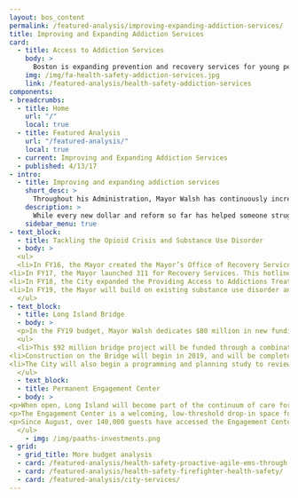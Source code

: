 ```yaml
---
layout: bos_content
permalink: /featured-analysis/improving-expanding-addiction-services/
title: Improving and Expanding Addiction Services
card:
  - title: Access to Addiction Services
    body: >
      Boston is expanding prevention and recovery services for young people.
    img: /img/fa-health-safety-addiction-services.jpg
    link: /featured-analysis/health-safety-addiction-services
components:
- breadcrumbs:
  - title: Home
    url: "/"
    local: true
  - title: Featured Analysis
    url: "/featured-analysis/"
    local: true
  - current: Improving and Expanding Addiction Services
  - published: 4/13/17
- intro:
  - title: Improving and expanding addiction services
    short_desc: >
      Throughout his Administration, Mayor Walsh has continuously increased resources to those in need of substance use and addiction supports. 
    description: >
      While every new dollar and reform so far has helped someone struggling with addiction, the Mayor knows more needs to be done.
    sidebar_menu: true
- text_block:
  - title: Tackling the Opioid Crisis and Substance Use Disorder
  - body: >
  <ul>
  <li>In FY16, the Mayor created the Mayor’s Office of Recovery Services (ORS), the first municipal office in the U.S. solely dedicated to addressing addiction and recovery.</li>
<li>In FY17, the Mayor launched 311 for Recovery Services. This hotline support system helps people struggling with substance abuse and addiction to access recovery resources.</li>
<li>In FY18, the City expanded the Providing Access to Addictions Treatment, Hope and Support (PAATHS) Program services to evenings and weekends. The City also doubled the size of the Mobile Sharps team to pick up improperly discarded hypodermic needles, and added four new mental health clinicians to the Boston Emergency Services Team (BEST). This team responds with BPD, helping people exhibiting signs of mental illness and diverting people from arrest to mental health resources.</li>
<li>In FY19, the Mayor will build on existing substance use disorder and addiction infrastructure at the Boston Public Health Commission (BPHC) to better serve prevention and recovery for young people.</li>
  </ul>
- text_block:
  - title: Long Island Bridge
  - body: >
  <p>In the FY19 budget, Mayor Walsh dedicates $80 million in new funding to rebuild the Long Island Bridge, the largest increase in funding for any city funded project. The Mayor will also set the stage for planning the comprehensive, long-term recovery campus that the City and State desperately need to tackle the opioid crisis.</p>
  <ul>
  <li>This $92 million bridge project will be funded through a combination of the City’s general obligation bonds and an appropriation from the Parking Meter Fund.</li>
<li>Construction on the Bridge will begin in 2019, and will be completed within 3 years, unlocking the Island for a new comprehensive, long-term recovery campus.</li>
<li>The City will also begin a programming and planning study to review the buildings currently on Long Island and updates needed to provide the new programming.</li>
  </ul>
  - text_block:
  - title: Permanent Engagement Center
  - body: >
<p>When open, Long Island will become part of the continuum of care for people struggling to reclaim their lives, from detox to residential treatment to transitional housing. In the meantime, Mayor Walsh is committed to providing more services to people battling addiction.</p>
<p>The Engagement Center is a welcoming, low-threshold drop-in space for individuals receiving services in the Newmarket Square neighborhood. It was opened in August 2017 as a six-month pilot and provides space for participants to connect with recovery support services and to get connected with housing services offered by the City and partners.</p>
<p>Since August, over 140,000 guests have accessed the Engagement Center in some form; either through daily nursing services, to reconnect with health insurance, to make primary care appointments, or to receive routine medical care. Building on the success of the pilot, Mayor Walsh is dedicating $1.8 million to make the Engagement Center permanent. This vital service will continue to be a lifeline for those suffering from addiction and homelessness.</p>
  </ul>
    - img: /img/paaths-investments.png
- grid: 
  - grid_title: More budget analysis
  - card: /featured-analysis/health-safety-proactive-agile-ems-through-data/
  - card: /featured-analysis/health-safety-firefighter-health-safety/
  - card: /featured-analysis/city-services/
---
```

